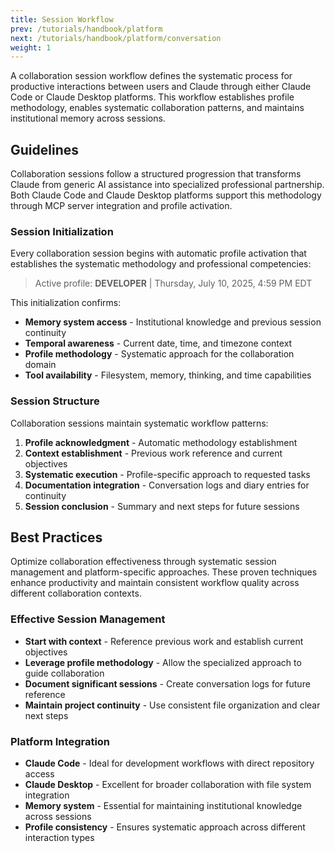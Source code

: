 ```yaml
---
title: Session Workflow
prev: /tutorials/handbook/platform
next: /tutorials/handbook/platform/conversation
weight: 1
---
```


A collaboration session workflow defines the systematic process for productive interactions between users and Claude through either Claude Code or Claude Desktop platforms. This workflow establishes profile methodology, enables systematic collaboration patterns, and maintains institutional memory across sessions.

<!--more-->

## Guidelines

Collaboration sessions follow a structured progression that transforms Claude from generic AI assistance into specialized professional partnership. Both Claude Code and Claude Desktop platforms support this methodology through MCP server integration and profile activation.

### Session Initialization

Every collaboration session begins with automatic profile activation that establishes the systematic methodology and professional competencies:

> Active profile: **DEVELOPER** | Thursday, July 10, 2025, 4:59 PM EDT

This initialization confirms:

- **Memory system access** - Institutional knowledge and previous session continuity
- **Temporal awareness** - Current date, time, and timezone context
- **Profile methodology** - Systematic approach for the collaboration domain
- **Tool availability** - Filesystem, memory, thinking, and time capabilities

### Session Structure

Collaboration sessions maintain systematic workflow patterns:

1. **Profile acknowledgment** - Automatic methodology establishment
2. **Context establishment** - Previous work reference and current objectives
3. **Systematic execution** - Profile-specific approach to requested tasks
4. **Documentation integration** - Conversation logs and diary entries for continuity
5. **Session conclusion** - Summary and next steps for future sessions

## Best Practices

Optimize collaboration effectiveness through systematic session management and platform-specific approaches. These proven techniques enhance productivity and maintain consistent workflow quality across different collaboration contexts.

### Effective Session Management

- **Start with context** - Reference previous work and establish current objectives
- **Leverage profile methodology** - Allow the specialized approach to guide collaboration
- **Document significant sessions** - Create conversation logs for future reference
- **Maintain project continuity** - Use consistent file organization and clear next steps

### Platform Integration

- **Claude Code** - Ideal for development workflows with direct repository access
- **Claude Desktop** - Excellent for broader collaboration with file system integration
- **Memory system** - Essential for maintaining institutional knowledge across sessions
- **Profile consistency** - Ensures systematic approach across different interaction types
